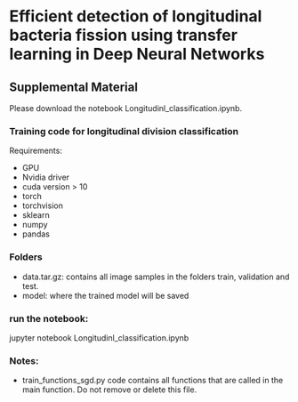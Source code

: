 # Efficient detection of longitudinal bacteria fission using transfer learning in Deep Neural Networks
## Supplemental Material

Please download the notebook Longitudinl_classification.ipynb.

### Training code for longitudinal division classification

Requirements:

 * GPU
 * Nvidia driver
 * cuda version > 10
 * torch
 * torchvision
 * sklearn
 * numpy
 * pandas

### Folders

 * data.tar.gz: contains all image samples in the folders train, validation and test.
 * model: where the trained model will be saved


### run the notebook:

jupyter notebook Longitudinl_classification.ipynb

### Notes:
 * train_functions_sgd.py code contains all functions that are called in the main function. Do not remove or delete this file.
